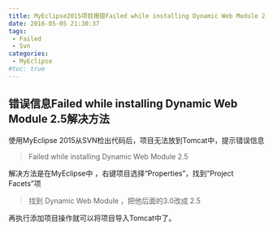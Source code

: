 ```yaml
---
title: MyEclipse2015项目报错Failed while installing Dynamic Web Module 2.5
date: 2016-05-05 21:30:37
tags:
 - Failed
 - Svn
categories:
 - MyEclipse
#toc: true
---
```

## 错误信息Failed while installing Dynamic Web Module 2.5解决方法
<!--more-->
使用MyEclipse 2015从SVN检出代码后，项目无法放到Tomcat中，提示错误信息
> Failed while installing Dynamic Web Module 2.5

解决方法是在MyEclipse中 ，右键项目选择“Properties”，找到“Project Facets”项
> 找到 Dynamic Web Module ，把他后面的3.0改成 2.5

再执行添加项目操作就可以将项目导入Tomcat中了。